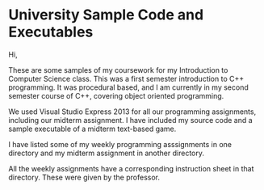 # University Sample Code and Executables
Hi,

These are some samples of my coursework for my Introduction to Computer Science class. This was a first semester introduction to C++ programming. It was procedural based, and I am currently in my second semester course of C++, covering object oriented programming.

We used Visual Studio Express 2013 for all our programming assignments, including our midterm assignment. I have included my source code and a sample executable of a midterm text-based game.

I have listed some of my weekly programming asssignments in one directory and my midterm assignment in another directory.

All the weekly assignments have a corresponding instruction sheet in that directory. These were given by the professor.

